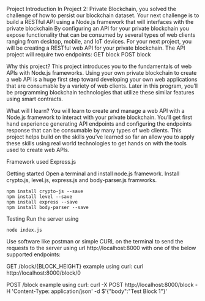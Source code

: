 Project Introduction
In Project 2: Private Blockchain, you solved the challenge of how to persist our blockchain dataset.
Your next challenge is to build a RESTful API using a Node.js framework that will interfaces with the
private blockchain By configuring an API for your private blockchain you expose functionality that can
be consumed by several types of web clients ranging from desktop, mobile, and IoT devices. For your next
project, you will be creating a RESTful web API for your private blockchain. The API project will require
two endpoints:
	GET block
	POST block
    
Why this project?
This project introduces you to the fundamentals of web APIs with Node.js frameworks. Using your own
private blockchain to create a web API is a huge first step toward developing your own web applications
that are consumable by a variety of web clients. Later in this program, you’ll be programming blockchain
technologies that utilize these similar features using smart contracts.

What will I learn?
You will learn to create and manage a web API with a Node.js framework to interact with your private
blockchain. You’ll get first hand experience generating API endpoints and configuring the endpoints
response that can be consumable by many types of web clients. This project helps build on the skills
you’ve learned so far an allow you to apply these skills using real world technologies to get hands
on with the tools used to create web APIs.

Framework used
	Express.js
    
Getting started
	Open a terminal and install node.js framework.
    Install crypto.js, level.js, express.js and body-parser.js framworks.
    
    npm install crypto-js --save
    npm install level --save
    npm install express --save
    npm install body-parser --save
    
Testing
	Run the server using

	node index.js
    
Use software like postman or simple CURL on the terminal to send the requests to the server using
url http://localhost:8000 with one of the below supported endpoints:

GET /block/{BLOCK_HEIGHT}
example using curl:
	curl http://localhost:8000/block/0
    
POST /block
example using curl:
	curl -X POST http://localhost:8000/block -H 'Content-Type: application/json' -d $'{"body":"Test Block 1"}'